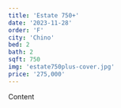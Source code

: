 ```yaml
---
title: 'Estate 750+'
date: '2023-11-28'
order: 'F'
city: 'Chino'
bed: 2
bath: 2
sqft: 750
img: 'estate750plus-cover.jpg'
price: '275,000'
---
```


Content
